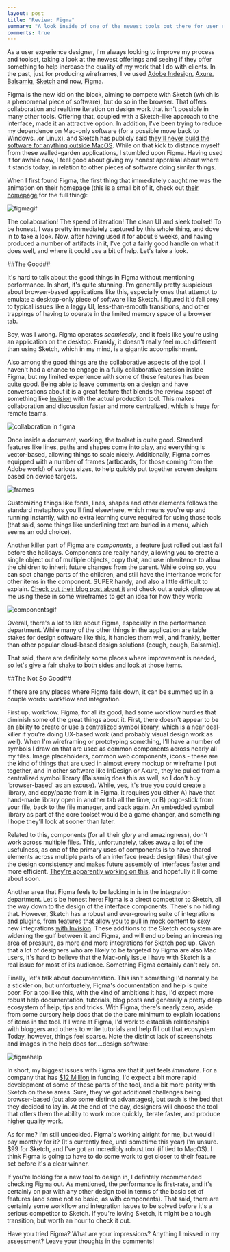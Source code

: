 ```yaml
---
layout: post
title: "Review: Figma"
summary: "A look inside of one of the newest tools out there for user experience and visual designers."
comments: true
---
```


As a user experience designer, I'm always looking to improve my process and toolset, taking a look at the newest offerings and seeing if they offer something to help increase the quality of my work that I do with clients. In the past, just for producing wireframes, I've used [Adobe Indesign][id], [Axure][axure], [Balsamiq][balsamiq], [Sketch][sketch] and now, [Figma][figma]. 

Figma is the new kid on the block, aiming to compete with Sketch (which is a phenomenal piece of software), but do so in the browser. That offers collaboration and realtime iteration on design work that isn't possible in many other tools. Offering that, coupled with a Sketch-like approach to the interface, made it an attractive option. In addition, I've been trying to reduce my dependence on Mac-only software (for a possible move back to Windows...or Linux), and Sketch has publicly said [they'll never build the software for anything outside MacOS][osxsnobs]. While on that kick to distance myself from these walled-garden applications, I stumbled upon Figma. Having used it for awhile now, I feel good about giving my honest appraisal about where it stands today, in relation to other pieces of software doing similar things.

When I first found Figma, the first thing that immediately caught me was the animation on their homepage (this is a small bit of it, check out [their homepage][figma] for the full thing):

![figmagif](https://dl.dropbox.com/s/prnnyxfl6k2qvlo/figma.gif)

The collaboration! The speed of iteration! The clean UI and sleek toolset! To be honest, I was pretty immediately captured by this whole thing, and dove in to take a look. Now, after having used it for about 6 weeks, and having produced a number of artifacts in it, I've got a fairly good handle on what it does well, and where it could use a bit of help. Let's take a look.

##The Good##

It's hard to talk about the good things in Figma without mentioning performance. In short, it's quite stunning. I'm generally pretty suspicious about browser-based applications like this, especially ones that attempt to emulate a desktop-only piece of software like Sketch. I figured it'd fall prey to typical issues like a laggy UI, less-than-smooth transitions, and other trappings of having to operate in the limited memory space of a browser tab. 

Boy, was I wrong. Figma operates _seamlessly_, and it feels like you're using an application on the desktop. Frankly, it doesn't really feel much different than using Sketch, which in my mind, is a gigantic accomplishment. 

Also among the good things are the collaborative aspects of the tool. I haven't had a chance to engage in a fully collaborative session inside Figma, but my limited experience with some of these features has been quite good. Being able to leave comments on a design and have conversations about it is a great feature that blends the review aspect of something like [Invision][invision] with the actual production tool. This makes collaboration and discussion faster and more centralized, which is huge for remote teams. 

![collaboration in figma](https://dl.dropbox.com/s/qjpcbyuakl8rpjb/Screenshot%202017-01-24%2009.47.10.png)

Once inside a document, working, the toolset is quite good. Standard features like lines, paths and shapes come into play, and everything is vector-based, allowing things to scale nicely. Additionally, Figma comes equipped with a number of frames (artboards, for those coming from the Adobe world) of various sizes, to help quickly put together screen designs based on device targets.

![frames](https://dl.dropbox.com/s/z5y2shakt2t325p/Screenshot%202017-01-24%2009.51.06.png)

Customizing things like fonts, lines, shapes and other elements follows the standard metaphors you'll find elsewhere, which means you're up and running instantly, with no extra learning curve required for using those tools (that said, some things like underlining text are buried in a menu, which seems an odd choice).

Another killer part of Figma are _components_, a feature just rolled out last fall before the holidays. Components are really handy, allowing you to create a single object out of multiple objects, copy that, and use inheritence to allow the children to inherit future changes from the parent. While doing so, you can spot change parts of the children, and still have the interitance work for other items in the component. SUPER handy, and also a little difficult to explain. [Check out their blog post about it][componentspost] and check out a quick glimpse at me using these in some wireframes to get an idea for how they work: 

![componentsgif](https://dl.dropbox.com/s/g4f9bzreztaiyjj/figcomponents.gif)

Overall, there's a lot to like about Figma, especially in the performance department. While many of the other things in the application are table stakes for design software like this, it handles them well, and frankly, better than other popular cloud-based design solutions (cough, cough, Balsamiq).

That said, there are definitely some places where improvement is needed, so let's give a fair shake to both sides and look at those items.

##The Not So Good##

If there are any places where Figma falls down, it can be summed up in a couple words: workflow and integration. 

First up, workflow. Figma, for all its good, had some workflow hurdles that diminish some of the great things about it. First, there doesn't appear to be an ability to create or use a centralized symbol library, which is a near deal-killer if you're doing UX-based work (and probably visual design work as well). When I'm wireframing or prototyping something, I'll have a number of symbols I draw on that are used as common components across nearly all my files. Image placeholders, common web components, icons - these are the kind of things that are used in almost every mockup or wireframe I put together, and in other software like InDesign or Axure, they're pulled from a centralized symbol library (Balsamiq does this as well, so I don't buy 'browser-based' as an excuse). While, yes, it's true you could create a library, and copy/paste from it in Figma, it requires you either A) have that hand-made library open in another tab all the time, or B) pogo-stick from your file, back to the file manager, and back again. An embedded symbol library as part of the core toolset would be a game changer, and something I hope they'll look at sooner than later. 

Related to this, components (for all their glory and amazingness), don't work across multiple files. This, unfortunately, takes away a lot of the usefulness, as one of the primary uses of components is to have shared elements across multiple parts of an interface (read: design files) that give the design consistency and makes future assembly of interfaces faster and more efficient. [They're apparently working on this][componenttweet], and hopefully it'll come about soon. 

Another area that Figma feels to be lacking in is in the integration department. Let's be honest here: Figma is a direct competitor to Sketch, all the way down to the design of the interface components. There's no hiding that. However, Sketch has a robust and ever-growing suite of integrations and plugins, from [features that allow you to pull in mock content][sketchmock] to sexy new integrations [with Invision][invisionsketch]. These additions to the Sketch ecosystem are widening the gulf between it and Figma, and will end up being an increasing area of pressure, as more and more integrations for Sketch pop up. Given that a lot of designers who are likely to be targeted by Figma are also Mac users, it's hard to believe that the Mac-only issue I have with Sketch is a real issue for most of its audience. Something Figma certainly can't rely on. 

Finally, let's talk about documentation. This isn't something I'd normally be a stickler on, but unfortuately, Figma's documentation and help is quite poor. For a tool like this, with the kind of ambitions it has, I'd expect more robust help documentation, tutorials, blog posts and generally a pretty deep ecosystem of help, tips and tricks. With Figma, there's nearly zero, aside from some cursory help docs that do the bare minimum to explain locations of items in the tool. If I were at Figma, I'd work to establish relationships with bloggers and others to write tutorials and help fill out that ecosystem. Today, however, things feel sparse. Note the distinct lack of screenshots and images in the help docs for....design software: 

![figmahelp](https://dl.dropbox.com/s/ub8qz2qpodvyoi0/Screenshot%202017-01-24%2011.06.48.png)

In short, my biggest issues with Figma are that it just feels _immature_. For a company that has [$12 Million][funding] in funding, I'd expect a bit more rapid development of some of these parts of the tool, and a bit more parity with Sketch on these areas. Sure, they've got additional challenges being browser-based (but also some distinct advantages), but such is the bed that they decided to lay in. At the end of the day, designers will choose the tool that offers them the ability to work more quickly, iterate faster, and produce higher quality work. 

As for me? I'm still undecided. Figma's working alright for me, but would I pay monthly for it? (It's currently free, until sometime this year) I'm unsure. $99 for Sketch, and I've got an incredibly robust tool (if tied to MacOS). I think Figma is going to have to do some work to get closer to their feature set before it's a clear winner. 

If you're looking for a new tool to design in, I defintely recommended checking Figma out. As mentioned, the performance is first-rate, and it's certainly on par with any other design tool in terms of the basic set of features (and some not so basic, as with components). That said, there are certainly some workflow and integration issues to be solved before it's a serious competitor to Sketch. If you're loving Sketch, it might be a tough transition, but worth an hour to check it out. 

Have you tried Figma? What are your impressions? Anything I missed in my assessment? Leave your thoughts in the comments!

[id]: http://www.adobe.com/products/indesign.html
[axure]: http://axure.com
[balsamiq]: http://balsamiq.com
[sketch]: https://www.sketchapp.com/
[figma]: https://figma.com
[invision]: https://www.invisionapp.com
[componentspost]: https://medium.com/figma-design/components-in-figma-e7e80fcf6fd2#.diexa93ak
[componenttweet]: https://twitter.com/jwd2a/status/816381444595404801
[sketchmock]: https://github.com/preciousforever/sketch-data-populator
[invisionsketch]: https://www.invisionapp.com/craft
[funding]: https://techcrunch.com/2015/12/03/figma-vs-goliath/
[osxsnobs]: https://www.sketchapp.com/support/faq/#platforms




